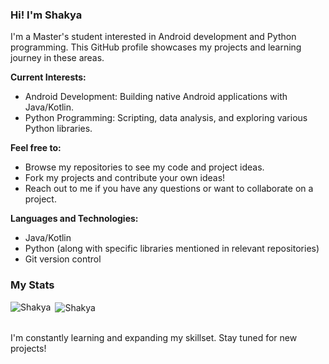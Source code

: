 ### Hi! I'm Shakya 

I'm a Master's student interested in Android development and Python programming. This GitHub profile showcases my projects and learning journey in these areas.

**Current Interests:**

* Android Development: Building native Android applications with Java/Kotlin.
* Python Programming: Scripting, data analysis, and exploring various Python libraries.

**Feel free to:**

* Browse my repositories to see my code and project ideas.
* Fork my projects and contribute your own ideas! 
* Reach out to me if you have any questions or want to collaborate on a project.

**Languages and Technologies:**

* Java/Kotlin
* Python (along with specific libraries mentioned in relevant repositories)
* Git version control

### My Stats
<p><img align="left" src="https://github-readme-stats.vercel.app/api/top-langs?username=shakya1527&show_icons=true&locale=en&layout=compact" alt="Shakya" /></p>
<p>&nbsp;<img align="center" src="https://github-readme-stats.vercel.app/api?username=shakya1527&show_icons=true&locale=en" alt="Shakya" /></p>


</br>
I'm constantly learning and expanding my skillset. Stay tuned for new projects!
